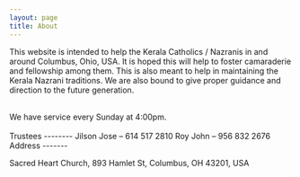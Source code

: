 ```yaml
---
layout: page
title: About
---
```


<p class="message">
  This website is intended to help the Kerala Catholics / Nazranis in and around Columbus, Ohio, USA. It is hoped this will help to foster camaraderie and fellowship among them. This is also meant to help in maintaining the Kerala Nazrani traditions. We are also bound to give proper guidance and direction to the future generation. 
</p>
<br>
We have service every Sunday at 4:00pm.
<br>
<br>
Trustees
--------
	Jilson Jose – 614 517 2810
	Roy John – 956 832 2676

<br>
Address
-------

Sacred Heart Church, 893 Hamlet St, Columbus, OH 43201, USA

